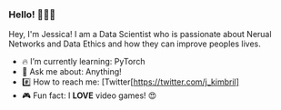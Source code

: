 ### Hello! :wave::woman_technologist:

Hey, I'm Jessica! I am a Data Scientist who is passionate about Nerual Networks and Data Ethics and how they can improve peoples lives.

- :fire: I’m currently learning: PyTorch
- 💬 Ask me about: Anything!
- :hash: How to reach me: [Twitter[https://twitter.com/j_kimbril]
- :video_game: Fun fact: I **LOVE** video games! :heart_eyes:

